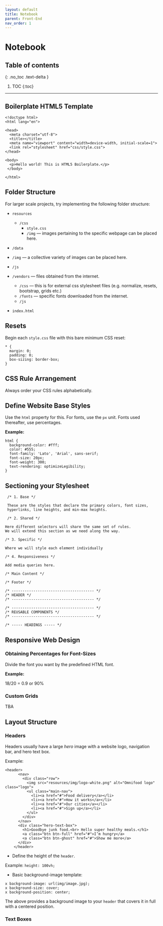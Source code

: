 ```yaml
---
layout: default
title: Notebook
parent: Front-End
nav_order: 1
---
```


# Notebook

## Table of contents
{: .no_toc .text-delta }

1. TOC
{:toc}

---

## Boilerplate HTML5 Template

```
<!doctype html>
<html lang="en">

<head>
  <meta charset="utf-8">
  <title></title>
  <meta name="viewport" content="width=device-width, initial-scale=1">
  <link rel="stylesheet" href="css/style.css">
</head>

<body>
  <p>Hello world! This is HTML5 Boilerplate.</p>
 </body>

</html>
```

## Folder Structure

For larger scale projects, try implementing the following folder structure:
- `resources`
  - `/css`
    - `style.css`
    - `/img` — images pertaining to the specific webpage can be placed here.
- `/data`
- `/img` — a collective variety of images can be placed here.
- `/js`

- `/vendors` — files obtained from the internet.
  - `/css` — this is for external css stylesheet files (e.g. normalize, resets, bootstrap, grids etc.)
  - `/fonts` — specific fonts downloaded from the internet.
  - `/js`
- `index.html`

## Resets

Begin each `style.css` file with this bare minimum CSS reset:

```
* {
  margin: 0;
  padding: 0;
  box-sizing: border-box;
}
```

## CSS Rule Arrangement

Always order your CSS rules alphabetically. 

## Define Website Base Styles

Use the `html` property for this. For fonts, use the `px` unit. Fonts used thereafter, use percentages. 

**Example:**

```
html {
  background-color: #fff;
  color: #555;
  font-family: 'Lato', 'Arial', sans-serif;
  font-size: 20px;
  font-weight: 300;
  text-rendering: optimizeLegibility;
}
```


## Sectioning your Stylesheet

```
 /* 1. Base */

 These are the styles that declare the primary colors, font sizes, 
 hyperlinks, line heights, and min-max heights.

 /* 2. Shared */

Here different selectors will share the same set of rules. 
We will extend this section as we need along the way.

/* 3. Specific */

Where we will style each element individually

/* 4. Responsiveness */

Add media queries here.

/* Main Content */

/* Footer */

/* -------------------------------------- */ 
/* HEADER */
/* -------------------------------------- */ 

/* -------------------------------------- */ 
/* REUSABLE COMPONENTS */
/* -------------------------------------- */ 

/* ----- HEADINGS ----- */ 

```

## Responsive Web Design

### Obtaining Percentages for Font-Sizes

Divide the font you want by the predefined HTML font.

**Example:**

18/20 = 0.9 or 90%

### Custom Grids

TBA

## Layout Structure

### Headers

Headers usually have a large _hero_ image with a website logo, navigation bar, and hero text box.

Example:

```
<header>
      <nav>
        <div class="row">
          <img src="resources/img/logo-white.png" alt="Omnifood logo" class="logo">
          <ul class="main-nav">
            <li><a href="#">Food delivery</a></li>
            <li><a href="#">How it works</a></li>
            <li><a href="#">Our cities</a></li>
            <li><a href="#">Sign up</a></li>
          </ul>
        </div>
      </nav>
      <div class="hero-text-box">
        <h1>Goodbye junk food.<br> Hello super healthy meals.</h1>
        <a class="btn btn-full" href="#">I’m hungry</a>
        <a class="btn btn-ghost" href="#">Show me more</a>
      </div>
    </header>
```

- Define the height of the `header`. 

Example: `height: 100vh;`

- Basic background-image template:

```
x background-image: url(img/image.jpg);
x background-size: cover;
x background-position: center;
```

The above provides a background image to your `header` that covers it in full with a centered position.

### Text Boxes